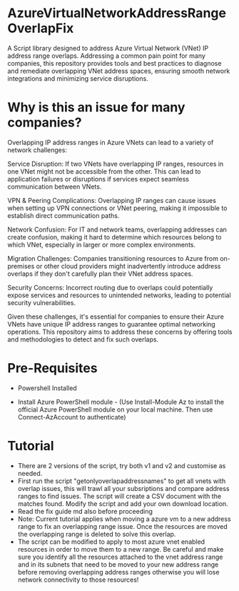 # AzureVirtualNetworkAddressRangeOverlapFix
A Script library designed to address Azure Virtual Network (VNet) IP address range overlaps. Addressing a common pain point for many companies, this repository provides tools and best practices to diagnose and remediate overlapping VNet address spaces, ensuring smooth network integrations and minimizing service disruptions.

# Why is this an issue for many companies?

Overlapping IP address ranges in Azure VNets can lead to a variety of network challenges:

Service Disruption: If two VNets have overlapping IP ranges, resources in one VNet might not be accessible from the other. This can lead to application failures or disruptions if services expect seamless communication between VNets.

VPN & Peering Complications: Overlapping IP ranges can cause issues when setting up VPN connections or VNet peering, making it impossible to establish direct communication paths.

Network Confusion: For IT and network teams, overlapping addresses can create confusion, making it hard to determine which resources belong to which VNet, especially in larger or more complex environments.

Migration Challenges: Companies transitioning resources to Azure from on-premises or other cloud providers might inadvertently introduce address overlaps if they don't carefully plan their VNet address spaces.

Security Concerns: Incorrect routing due to overlaps could potentially expose services and resources to unintended networks, leading to potential security vulnerabilities.

Given these challenges, it's essential for companies to ensure their Azure VNets have unique IP address ranges to guarantee optimal networking operations. This repository aims to address these concerns by offering tools and methodologies to detect and fix such overlaps.

# Pre-Requisites 

- Powershell Installed

- Install Azure PowerShell module - (Use Install-Module Az to install the official Azure PowerShell module on your local machine. Then use Connect-AzAccount to authenticate)

# Tutorial

- There are 2 versions of the script, try both v1 and v2 and customise as needed.
- First run the script "getonlyoverlapaddressnames" to get all vnets with overlap issues, this will trawl all your subsriptions and compare address ranges to find issues. The script will create a CSV document with the matches found. Modify the script and add your own download location.
- Read the fix guide md also before proceeding
- Note: Current tutorial applies when moving a azure vm to a new address range to fix an overlapping range issue. Once the resources are moved the overlapping range is deleted to solve this overlap.
- The script can be modified to apply to most azure vnet enabled resources in order to move them to a new range. Be careful and make sure you identify all the resources attached to the vnet address range and in its subnets that need to be moved to your new address range before removing overlapping address ranges otherwise you will lose network connectivity to those resources!
